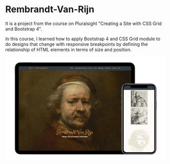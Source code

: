 # Rembrandt-Van-Rijn 
It is a project from the course on Pluralsight "Creating a Site with CSS Grid and Bootstrap 4". 
    
 In this course, I learned how to apply Bootstrap 4 and CSS Grid 
 module to do designs that change with responsive breakpoints by 
 defining the relationship 
 of HTML elements in terms of size and position.

<p align="center">
  <img src="./art/app-demo.png" width="800px"/>
</p>
